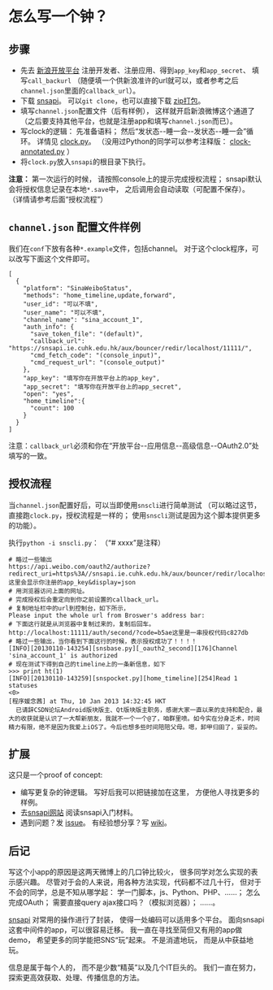 # 怎么写一个钟？

## 步骤

   * 先去
   [新浪开放平台](http://open.weibo.com/development)
   注册开发者、注册应用、得到`app_key`和`app_secret`、
   填写`call_backurl`
   （随便填一个供新浪准许的url就可以，或者参考之后`channel.json`里面的`callback_url`）。
   * 下载
   [snsapi](https://github.com/hupili/snsapi/)。
   可以`git clone`，也可以直接下载
   [zip打包](https://github.com/hupili/snsapi/archive/master.zip)。
   * 填写`channel.json`配置文件（后有样例），
   这样就开启新浪微博这个通道了
   （之后要支持其他平台，也就是注册app和填写`channel.json`而已）。
   * 写clock的逻辑：
   先准备语料；
   然后“发状态--睡一会--发状态--睡一会”循环。
   详情见
   [clock.py](https://github.com/hupili/snsapi/blob/master/app/clock/clock.py)。
   （没用过Python的同学可以参考注释版：
   [clock-annotated.py](https://github.com/hupili/snsapi/blob/master/app/clock/clock-annotated.py) 
   ）
   * 将`clock.py`放入`snsapi`的根目录下执行。

**注意：**
第一次运行的时候，
请按照console上的提示完成授权流程；
snsapi默认会将授权信息记录在本地`*.save`中，
之后调用会自动读取（可配置不保存）。
（详情请参考后面“授权流程”）

## `channel.json` 配置文件样例

我们在`conf`下放有各种`*.example`文件，包括channel。
对于这个clock程序，可以改写下面这个文件即可。

```
[
  {
    "platform": "SinaWeiboStatus", 
    "methods": "home_timeline,update,forward",
    "user_id": "可以不填", 
    "user_name": "可以不填",
    "channel_name": "sina_account_1", 
    "auth_info": {
      "save_token_file": "(default)", 
      "callback_url": "https://snsapi.ie.cuhk.edu.hk/aux/bouncer/redir/localhost/11111/", 
      "cmd_fetch_code": "(console_input)", 
      "cmd_request_url": "(console_output)"
    }, 
    "app_key": "填写你在开放平台上的app_key", 
    "app_secret": "填写你在开放平台上的app_secret", 
    "open": "yes", 
    "home_timeline":{
      "count": 100
    }
  } 
]
```

注意：`callback_url`必须和你在“开放平台--应用信息--高级信息--OAuth2.0”处填写的一致。

## 授权流程

当`channel.json`配置好后，可以当即使用`snscli`进行简单测试
（可以略过这节，直接跑`clock.py`，授权流程是一样的；
使用`snscli`测试是因为这个脚本提供更多的功能）。

执行`python -i snscli.py`：
（“# xxxx”是注释）

```
# 略过一些输出
https://api.weibo.com/oauth2/authorize?redirect_uri=https%3A//snsapi.ie.cuhk.edu.hk/aux/bouncer/redir/localhost/11111/&response_type=code&client_id=这里会显示你注册的app_key&display=json
# 用浏览器访问上面的网址。
# 完成授权后会重定向到你之前设置的callback_url。
# 复制地址栏中的url到控制台，如下所示，
Please input the whole url from Broswer's address bar:
# 下面这行就是从浏览器中复制过来的，复制后回车。
http://localhost:11111/auth/second/?code=b5ae这里是一串授权代码c827db
# 略过一些输出，当你看到下面这行的时候，表示授权成功了！！！！
[INFO][20130110-143254][snsbase.py][_oauth2_second][176]Channel 'sina_account_1' is authorized
# 现在测试下得到自己的timeline上的一条新信息，如下
>>> print ht(1)
[INFO][20130110-143259][snspocket.py][home_timeline][254]Read 1 statuses
<0>
[程序媛念茜] at Thu, 10 Jan 2013 14:32:45 HKT 
  已请辞CSDN论坛Android版块版主、Qt版块版主职务，感谢大家一直以来的支持和配合，最大的收获就是认识了一大帮新朋友，我就不一个一个@了，咱群里喷。如今实在分身乏术，时间精力有限，绝不是因为我爱上iOS了。今后也想多些时间陪陪父母。嗯，卸甲归田了，妥妥的。
```

## 扩展

这只是一个proof of concept:

   * 编写更复杂的钟逻辑。
   写好后我可以把链接加在这里，
   方便他人寻找更多的样例。
   * 去[snsapi网站](https://snsapi.ie.cuhk.edu.hk/)
   阅读snsapi入门材料。
   * 遇到问题？发
   [issue](https://github.com/hupili/snsapi/issues?state=open)。
   有经验想分享？写
   [wiki](https://github.com/hupili/snsapi/wiki)。

## 后记

写这个小app的原因是这两天微博上的几口钟比较火，
很多同学对怎么实现的表示感兴趣。
尽管对于会的人来说，用各种方法实现，代码都不过几十行，
但对于不会的同学，总是不知从哪学起：
学一门脚本，js、Python、PHP、……；
怎么完成OAuth；
需要直接query ajax接口吗？（模拟浏览器）；
……。

[snsapi](https://snsapi.ie.cuhk.edu.hk/)
对常用的操作进行了封装，
使得一处编码可以适用多个平台。
面向snsapi这套中间件的app，可以很容易迁移。
我一直在寻找至简但又有用的app做demo，
希望更多的同学能把SNS“玩”起来。
不是消遣地玩，
而是从中获益地玩。

信息是属于每个人的，
而不是少数“精英”以及几个IT巨头的。
我们一直在努力，
探索更高效获取、处理、传播信息的方法。
